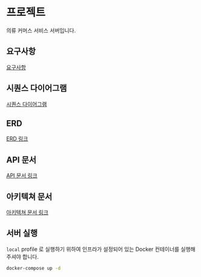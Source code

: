 # 프로젝트

의류 커머스 서비스 서버입니다.

## 요구사항
[요구사항](docs/요구사항.md)

## 시퀀스 다이어그램
[시퀀스 다이어그램](docs/sequence/시퀀스_다이어그램.md)

## ERD
[ERD 링크](docs/erd/erd.md)

## API 문서
[API 문서 링크](docs/swagger/swagger.md)

## 아키텍쳐 문서
[아키텍쳐 문서 링크](docs/architecture/architecture.md)

## 서버 실행

`local` profile 로 실행하기 위하여 인프라가 설정되어 있는 Docker 컨테이너를 실행해주셔야 합니다.

```bash
docker-compose up -d
```